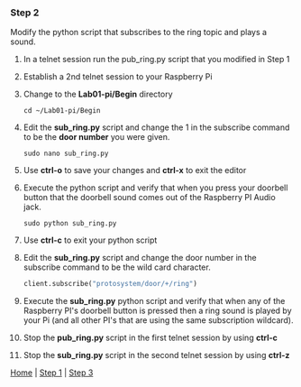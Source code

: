 ### Step 2

Modify the python script that subscribes to the ring topic and plays a sound.

1. In a telnet session run the pub_ring.py script that you modified in Step 1
2. Establish a 2nd telnet session to your Raspberry Pi
3. Change to the **Lab01-pi/Begin** directory

	```
	cd ~/Lab01-pi/Begin
	```

4. Edit the **sub_ring.py** script and change the 1 in the subscribe command to be the **door number** you were given.

	```
	sudo nano sub_ring.py
	```

5. Use **ctrl-o** to save your changes and **ctrl-x** to exit the editor
6. Execute the python script and verify that when you press your doorbell button that the doorbell sound comes out of the Raspberry PI Audio jack.
	
	```
	sudo python sub_ring.py
	```

7. Use **ctrl-c** to exit your python script
8. Edit the **sub_ring.py** script and change the door number in the subscribe command to be the wild card character.

	```python
	client.subscribe("protosystem/door/+/ring")
	```

9. Execute the **sub_ring.py** python script and verify that when any of the Raspberry PI's doorbell button is pressed then a ring sound is played by your Pi (and all other PI's that are using the same subscription wildcard).
10. Stop the **pub_ring.py** script in the first telnet session by using **ctrl-c**
11. Stop the **sub_ring.py** script in the second telnet session by using **ctrl-z**   

[Home](README.md) | [Step 1](Step1.md) | [Step 3](Step3.md)